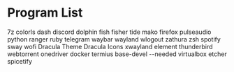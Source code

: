 # Program List
7z
colorls
dash
discord
dolphin
fish
fisher
tide
mako
firefox
pulseaudio
python
ranger
ruby
telegram
waybar
wayland
wlogout
zathura
zsh
spotify
sway
wofi
Dracula Theme
Dracula Icons
xwayland
element
thunderbird
webtorrent
onedriver
docker
termius
base-devel --needed
virtualbox
etcher
spicetify
